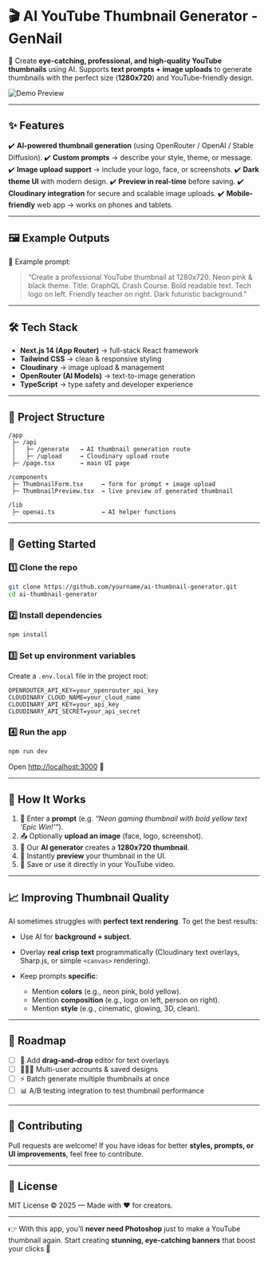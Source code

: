 # 🎬 AI YouTube Thumbnail Generator - GenNail

🚀 Create **eye-catching, professional, and high-quality YouTube thumbnails** using AI.
Supports **text prompts + image uploads** to generate thumbnails with the perfect size (**1280x720**) and YouTube-friendly design.

![Demo Preview](https://dummyimage.com/1280x720/000/fff&text=Thumbnail+Preview)

---

## ✨ Features

✔️ **AI-powered thumbnail generation** (using OpenRouter / OpenAI / Stable Diffusion).
✔️ **Custom prompts** → describe your style, theme, or message.
✔️ **Image upload support** → include your logo, face, or screenshots.
✔️ **Dark theme UI** with modern design.
✔️ **Preview in real-time** before saving.
✔️ **Cloudinary integration** for secure and scalable image uploads.
✔️ **Mobile-friendly** web app → works on phones and tablets.

---

## 🖼️ Example Outputs

📌 Example prompt:

> “Create a professional YouTube thumbnail at 1280x720. Neon pink & black theme.
> Title: GraphQL Crash Course. Bold readable text. Tech logo on left. Friendly teacher on right. Dark futuristic background.”

---

## 🛠️ Tech Stack

- **Next.js 14 (App Router)** → full-stack React framework
- **Tailwind CSS** → clean & responsive styling
- **Cloudinary** → image upload & management
- **OpenRouter (AI Models)** → text-to-image generation
- **TypeScript** → type safety and developer experience

---

## 📂 Project Structure

```
/app
 ├─ /api
 │   ├─ /generate   → AI thumbnail generation route
 │   ├─ /upload     → Cloudinary upload route
 ├─ /page.tsx       → main UI page

/components
 ├─ ThumbnailForm.tsx     → form for prompt + image upload
 ├─ ThumbnailPreview.tsx  → live preview of generated thumbnail

/lib
 ├─ openai.ts             → AI helper functions
```

---

## 🚀 Getting Started

### 1️⃣ Clone the repo

```bash
git clone https://github.com/yourname/ai-thumbnail-generator.git
cd ai-thumbnail-generator
```

### 2️⃣ Install dependencies

```bash
npm install
```

### 3️⃣ Set up environment variables

Create a `.env.local` file in the project root:

```env
OPENROUTER_API_KEY=your_openrouter_api_key
CLOUDINARY_CLOUD_NAME=your_cloud_name
CLOUDINARY_API_KEY=your_api_key
CLOUDINARY_API_SECRET=your_api_secret
```

### 4️⃣ Run the app

```bash
npm run dev
```

Open [http://localhost:3000](http://localhost:3000) 🎉

---

## 🎨 How It Works

1. 📝 Enter a **prompt** (e.g. _“Neon gaming thumbnail with bold yellow text ‘Epic Win!’”_).
2. 📤 Optionally **upload an image** (face, logo, screenshot).
3. 🤖 Our **AI generator** creates a **1280x720 thumbnail**.
4. 👀 Instantly **preview** your thumbnail in the UI.
5. 💾 Save or use it directly in your YouTube video.

---

## 📈 Improving Thumbnail Quality

AI sometimes struggles with **perfect text rendering**. To get the best results:

- Use AI for **background + subject**.
- Overlay **real crisp text** programmatically (Cloudinary text overlays, Sharp.js, or simple `<canvas>` rendering).
- Keep prompts **specific**:

  - Mention **colors** (e.g., neon pink, bold yellow).
  - Mention **composition** (e.g., logo on left, person on right).
  - Mention **style** (e.g., cinematic, glowing, 3D, clean).

---

## 🔮 Roadmap

- [ ] 🎨 Add **drag-and-drop** editor for text overlays
- [ ] 🧑‍🤝‍🧑 Multi-user accounts & saved designs
- [ ] ⚡ Batch generate multiple thumbnails at once
- [ ] 📊 A/B testing integration to test thumbnail performance

---

## 🤝 Contributing

Pull requests are welcome!
If you have ideas for better **styles, prompts, or UI improvements**, feel free to contribute.

---

## 📜 License

MIT License © 2025 — Made with ❤️ for creators.

---

👉 With this app, you’ll **never need Photoshop** just to make a YouTube thumbnail again.
Start creating **stunning, eye-catching banners** that boost your clicks 🚀

